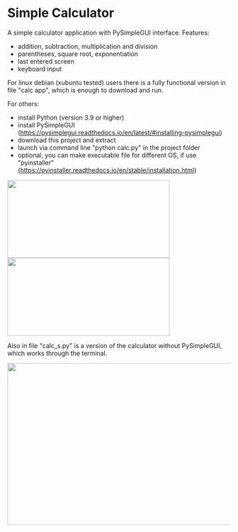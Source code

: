 # Simple Calculator
A simple calculator application with PySimpleGUI interface. Features:
- addition, subtraction, multiplication and division
- parentheses, square root, exponentiation
- last entered screen
- keyboard input

For linux debian (xubuntu tested) users there is a fully functional version in file "calc app", which is enough to download and run.

For others:
- install Python (version 3.9 or higher)
- install PySimpleGUI (https://pysimplegui.readthedocs.io/en/latest/#installing-pysimplegui)
- download this project and extract
- launch via command line "python calc.py" in the project folder
- optional, you can make executable file for different OS, if use "pyinstaller" (https://pyinstaller.readthedocs.io/en/stable/installation.html)

<img src="https://github.com/lestec-al/simple-calculator/raw/main/images/calc_pic_1.png" width="366" height="176" />
<img src="https://github.com/lestec-al/simple-calculator/raw/main/images/calc_pic_2.png" width="366" height="176" />

Also in file "calc_s.py" is a version of the calculator without PySimpleGUI, which works through the terminal.

<img src="https://github.com/lestec-al/simple-calculator/raw/main/images/calc_pic_s1.png" width="541" height="366" />
